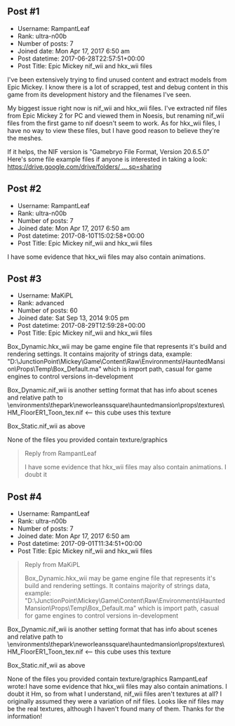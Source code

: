 ## Post #1
- Username: RampantLeaf
- Rank: ultra-n00b
- Number of posts: 7
- Joined date: Mon Apr 17, 2017 6:50 am
- Post datetime: 2017-06-28T22:57:51+00:00
- Post Title: Epic Mickey nif_wii and hkx_wii files

I've been extensively trying to find unused content and extract models from Epic Mickey. I know there is a lot of scrapped, test and debug content in this game from its development history and the filenames I've seen.

My biggest issue right now is nif_wii and hkx_wii files. I've extracted nif files from Epic Mickey 2 for PC and viewed them in Noesis, but renaming nif_wii files from the first game to nif doesn't seem to work. As for hkx_wii files, I have no way to view these files, but I have good reason to believe they're the meshes. 

If it helps, the NIF version is "Gamebryo File Format, Version 20.6.5.0"
Here's some file example files if anyone is interested in taking a look: [https://drive.google.com/drive/folders/ ... sp=sharing](https://drive.google.com/drive/folders/0BzvBP9zuLJaCMjJhYTF5WmNCNEk?usp=sharing)
## Post #2
- Username: RampantLeaf
- Rank: ultra-n00b
- Number of posts: 7
- Joined date: Mon Apr 17, 2017 6:50 am
- Post datetime: 2017-08-10T15:02:58+00:00
- Post Title: Epic Mickey nif_wii and hkx_wii files

I have some evidence that hkx_wii files may also contain animations.
## Post #3
- Username: MaKiPL
- Rank: advanced
- Number of posts: 60
- Joined date: Sat Sep 13, 2014 9:05 pm
- Post datetime: 2017-08-29T12:59:28+00:00
- Post Title: Epic Mickey nif_wii and hkx_wii files

Box_Dynamic.hkx_wii may be game engine file that represents it's build and rendering settings. It contains majority of strings data, example: "D:\\JunctionPoint\\Mickey\\Game\\Content\\Raw\\Environments\\HauntedMansion\\Props\\Temp\\Box_Default.ma" which is import path, casual for game engines to control versions in-development

Box_Dynamic.nif_wii is another setting format that has info about scenes and relative path to \environments\thepark\neworleanssquare\hauntedmansion\props\textures\HM_FloorER1_Toon_tex.nif <-- this cube uses this texture

Box_Static.nif_wii as above

None of the files you provided contain texture/graphics

> Reply from RampantLeaf
>
> I have some evidence that hkx_wii files may also contain animations.
I doubt it
## Post #4
- Username: RampantLeaf
- Rank: ultra-n00b
- Number of posts: 7
- Joined date: Mon Apr 17, 2017 6:50 am
- Post datetime: 2017-09-01T11:34:51+00:00
- Post Title: Epic Mickey nif_wii and hkx_wii files

> Reply from MaKiPL
>
> Box_Dynamic.hkx_wii may be game engine file that represents it's build and rendering settings. It contains majority of strings data, example: "D:\\JunctionPoint\\Mickey\\Game\\Content\\Raw\\Environments\\HauntedMansion\\Props\\Temp\\Box_Default.ma" which is import path, casual for game engines to control versions in-development

Box_Dynamic.nif_wii is another setting format that has info about scenes and relative path to \environments\thepark\neworleanssquare\hauntedmansion\props\textures\HM_FloorER1_Toon_tex.nif <-- this cube uses this texture

Box_Static.nif_wii as above

None of the files you provided contain texture/graphics
RampantLeaf wrote:I have some evidence that hkx_wii files may also contain animations.
I doubt it
Hm, so from what I understand, nif_wii files aren't textures at all? I originally assumed they were a variation of nif files. Looks like nif files may be the real textures, although I haven't found many of them. Thanks for the information!
